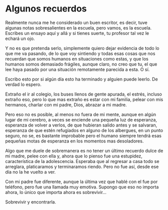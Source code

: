 # Algunos recuerdos #
Realmente nunca me he considerado un buen escritor, es decir, tuve algunas notas sobresalientes en la escuela, 
pero vamos, es la escuela. Escribes un ensayo aquí y allá y si tienes suerte, tu profesor tal vez le echará un ojo.

Y no es que pretenda serlo, simplemente quiero dejar evidencia de todo lo que me va pasando, de lo que voy 
sintiendo y todas esas cosas que nos recuerdan que somos humanos en situaciones como estas, y que los humanos somos demasiado frágiles, aunque claro, 
no creo que tu, el que lee haya pasado por una situación remotamente parecida a esta. O sí.

Escribo esto por si algún día esto ha terminado y alguien puede leerlo. De verdad lo espero.

Extraño el ir al colegio, los buses llenos de gente apurada, el estrés, incluso extraño eso, pero lo que mas extraño es estar con mi familia, pelear con mis hermanos, charlar con mi padre, Dios, abrazar a mi madre.

Pero eso no es posible, al menos no fuera de mi mente, aunque en algún lugar de mi cerebro, a veces se 
enciende una pequeña luz de esperanza, esperanza de volver a verlos, de que hubieran salido antes y  se salvaran, esperanza de que estén refugiados en alguno de los albergues, en un punto seguro, no se, es bastante improbable pero el humano siempre tendrá esas pequeñas motas de esperanza en los momentos mas desoladores.

Algo que me duele de sobremanera es no tener un último recuerdo dulce de mi madre, pelee con ella y, ahora que lo pienso fue una estupidez, característica de la adolescencia. Esperaba que al regresar a casa todo se arreglara, platicaramos y terminaramos riendo. Pero no fue así, desde ese día no la he vuelto a ver.

Con mi padre fue diferente, aunque la última vez que hablé con el fue por teléfono, pero fue una llamada muy 
emotiva. Supongo que eso no importa ahora, lo único que importa ahora es sobrevivir...

Sobrevivir y encontrarla.
